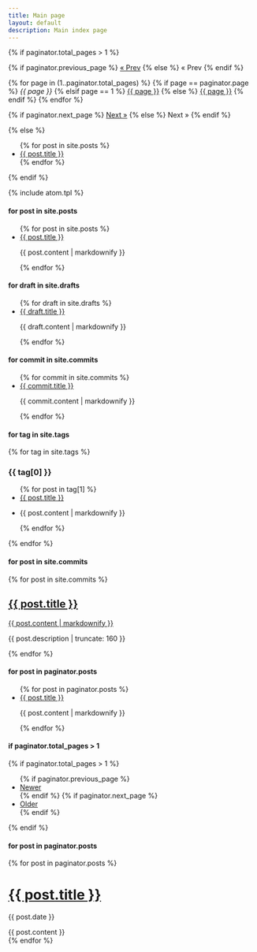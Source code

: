 ```yaml
---
title: Main page
layout: default
description: Main index page
---
```


{% if paginator.total_pages > 1 %}
<div class="pagination">
  {% if paginator.previous_page %}
    <a href="{{ paginator.previous_page_path | relative_url }}">&laquo; Prev</a>
  {% else %}
    <span>&laquo; Prev</span>
  {% endif %}

  {% for page in (1..paginator.total_pages) %}
    {% if page == paginator.page %}
      <em>{{ page }}</em>
    {% elsif page == 1 %}
      <a href="{{ '/' | relative_url }}">{{ page }}</a>
    {% else %}
      <a href="{{ site.paginate_path | relative_url | replace: ':num', page }}">{{ page }}</a>
    {% endif %}
  {% endfor %}

  {% if paginator.next_page %}
    <a href="{{ paginator.next_page_path | relative_url }}">Next &raquo;</a>
  {% else %}
    <span>Next &raquo;</span>
  {% endif %}
</div>
{% else %}

<div class="post-list">
  <ul>
    {% for post in site.posts %}
      <li>
        <a href="{{ post.url | prepend: site.baseurl }}">{{ post.title }}</a>
      </li>
    {% endfor %}
  </ul>
</div>

{% endif %}

{% include atom.tpl %}

#### for post in site.posts
<ul>
  {% for post in site.posts %}
    <li>
      <a href="{{ post.url }}">{{ post.title }}</a>
      <p>{{ post.content | markdownify }}</p>
    </li>
  {% endfor %}
</ul>

#### for draft in site.drafts
<ul>
  {% for draft in site.drafts %}
    <li>
      <a href="{{ draft.url }}">{{ draft.title }}</a>
      <p>{{ draft.content | markdownify }}</p>
    </li>
  {% endfor %}
</ul>

#### for commit in site.commits
<ul>
  {% for commit in site.commits %}
    <li>
      <a href="{{ commit.url }}">{{ commit.title }}</a>
      <p>{{ commit.content | markdownify }}</p>
    </li>
  {% endfor %}
</ul>

#### for tag in site.tags
{% for tag in site.tags %}
  <h3>{{ tag[0] }}</h3>
  <ul>
    {% for post in tag[1] %}
      <li><a href="{{ post.url }}">{{ post.title }}</a></li>
      <li><p>{{ post.content | markdownify }}</p></li>
    {% endfor %}
  </ul>
{% endfor %}

#### for post in site.commits
{% for post in site.commits %}
<a href="{{ post.url | prepend: site.baseurl }}">
  <h2>{{ post.title }}</h2>
  <p>{{ post.content | markdownify }}</p>
</a>
<p class="post-excerpt">{{ post.description | truncate: 160 }}</p>
{% endfor %}

#### for post in paginator.posts
<ul>
  {% for post in paginator.posts %}
    <li>
      <a href="{{ post.url }}">{{ post.title }}</a>
      <p>{{ post.content | markdownify }}</p>
    </li>
  {% endfor %}
</ul>

#### if paginator.total_pages > 1
{% if paginator.total_pages > 1 %}
<ul>
  {% if paginator.previous_page %}
  <li>
      <a href="{{ paginator.previous_page_path | prepend: site.baseurl }}">Newer</a>
  </li>
  {% endif %}
  {% if paginator.next_page %}
    <li>
      <a href="{{ paginator.next_page_path | prepend: site.baseurl }}">Older</a>
    </li>
  {% endif %}
</ul>
{% endif %}

#### for post in paginator.posts
<!-- This loops through the paginated posts -->
{% for post in paginator.posts %}
  <h1><a href="{{ post.url }}">{{ post.title }}</a></h1>
  <p class="author">
    <span class="date">{{ post.date }}</span>
  </p>
  <div class="content">
    {{ post.content }}
  </div>
{% endfor %}
